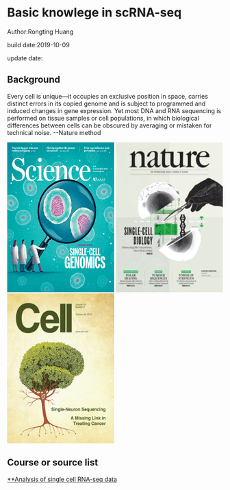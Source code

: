 # Basic knowlege in scRNA-seq
Author:Rongting Huang

build date:2019-10-09

update date:

## Background

Every cell is unique—it occupies an exclusive position in space, carries distinct errors in its copied genome and is subject to programmed and induced changes in gene expression. Yet most DNA and RNA sequencing is performed on tissue samples or cell populations, in which biological differences between cells can be obscured by averaging or mistaken for technical noise.
--Nature method

<img src="./image/scRNA-seq/Science_Oct2017.gif" width=250 height =350>
<img src="./image/scRNA-seq/nature-v547-n7661.png" width=250 height =350>
<img src="./image/scRNA-seq/cellcover.tif.jpg" width=250 height =350>

## Course or source list

[**Analysis of single cell RNA-seq data](https://scrnaseq-course.cog.sanger.ac.uk/website/index.html)

